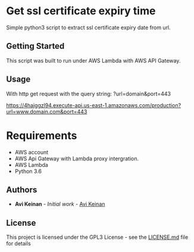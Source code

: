 # Get ssl certificate expiry time 

Simple python3 script to extract ssl certificate expiry date from url.

## Getting Started

This script was built to run under AWS Lambda with AWS API Gateway.

## Usage

With http get request with the query string: ?url=domain&port=443

https://4hajggzl94.execute-api.us-east-1.amazonaws.com/production?url=www.domain.com&port=443

Requirements
============

* AWS account
* AWS Api Gateway with Lambda proxy intergration.
* AWS Lambda
* Python 3.6

## Authors

* **Avi Keinan** - *Initial work* - [Avi Keinan](https://github.com/Burekasim)

## License

This project is licensed under the GPL3 License - see the [LICENSE.md](LICENSE.md) file for details

